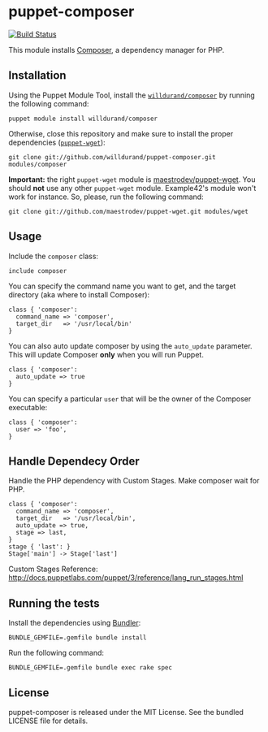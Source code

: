 puppet-composer
===============

[![Build
Status](https://secure.travis-ci.org/willdurand/puppet-composer.png)](http://travis-ci.org/willdurand/puppet-composer)

This module installs [Composer](http://getcomposer.org/), a dependency manager
for PHP.

Installation
------------

Using the Puppet Module Tool, install the
[`willdurand/composer`](http://forge.puppetlabs.com/willdurand/composer) by
running the following command:

    puppet module install willdurand/composer

Otherwise, close this repository and make sure to install the proper
dependencies ([`puppet-wget`](https://github.com/maestrodev/puppet-wget)):

    git clone git://github.com/willdurand/puppet-composer.git modules/composer

**Important:** the right `puppet-wget` module is
[maestrodev/puppet-wget](https://github.com/maestrodev/puppet-wget). You should
**not** use any other `puppet-wget` module. Example42's module won't work for
instance. So, please, run the following command:

    git clone git://github.com/maestrodev/puppet-wget.git modules/wget


Usage
-----

Include the `composer` class:

    include composer

You can specify the command name you want to get, and the target directory (aka
where to install Composer):

    class { 'composer':
      command_name => 'composer',
      target_dir   => '/usr/local/bin'
    }

You can also auto update composer by using the `auto_update` parameter. This will
update Composer **only** when you will run Puppet.

    class { 'composer':
      auto_update => true
    }

You can specify a particular `user` that will be the owner of the Composer
executable:

    class { 'composer':
      user => 'foo',
    }

Handle Dependecy Order
-----------------

Handle the PHP dependency with Custom Stages. Make composer wait for PHP. 

    class { 'composer':
      command_name => 'composer',
      target_dir   => '/usr/local/bin', 
      auto_update => true, 
      stage => last,
    }
    stage { 'last': }
    Stage['main'] -> Stage['last']

Custom Stages Reference: http://docs.puppetlabs.com/puppet/3/reference/lang_run_stages.html

Running the tests
-----------------

Install the dependencies using [Bundler](http://gembundler.com):

    BUNDLE_GEMFILE=.gemfile bundle install

Run the following command:

    BUNDLE_GEMFILE=.gemfile bundle exec rake spec


License
-------

puppet-composer is released under the MIT License. See the bundled LICENSE file
for details.
